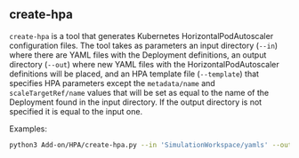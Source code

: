 ## create-hpa

`create-hpa` is a tool that generates Kubernetes HorizontalPodAutoscaler configuration files. The tool takes as parameters an input directory (`--in`) where there are YAML files with the Deployment definitions, an output directory (`--out`) where new YAML files with the HorizontalPodAutoscaler definitions will be placed, and an HPA template file (`--template`) that specifies HPA parameters except the `metadata/name` and `scaleTargetRef/name` values that will be set as equal to the name of the Deployment found in the input directory. If the output directory is not specified it is equal to the input one.

Examples:
```zsh
python3 Add-on/HPA/create-hpa.py --in 'SimulationWorkspace/yamls' --out 'SimulationWorkspace/hpa' --template 'Add-on/HPA/hpa-template.yaml'
```

